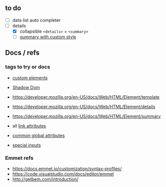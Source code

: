 ## to do

- [ ] data list auto completer
- [ ] details
  - [x] collapsible `<details>` + `<summary>`
  - [ ] [summary with custom style](https://developer.mozilla.org/en-US/docs/Web/HTML/Element/details#customizing_the_disclosure_widget)

## Docs / refs

### tags to try or docs

- [custom elements](https://developer.mozilla.org/en-US/docs/Web/Web_Components)
- [Shadow Dom](https://developer.mozilla.org/en-US/docs/Web/Web_Components/Using_shadow_DOM)
- https://developer.mozilla.org/en-US/docs/Web/HTML/Element/template
- https://developer.mozilla.org/en-US/docs/Web/HTML/Element/details
- https://developer.mozilla.org/en-US/docs/Web/HTML/Element/summary

- all [link attributes](https://developer.mozilla.org/en-US/docs/Web/HTML/Element/link#attributes)
- [common global attributes](https://developer.mozilla.org/en-US/docs/Web/HTML/Element/header)
- [special inputs](https://developer.mozilla.org/en-US/docs/Web/HTML/Element/input)

### Emmet refs

- https://docs.emmet.io/customization/syntax-profiles/
- https://code.visualstudio.com/docs/editor/emmet
- http://getbem.com/introduction/